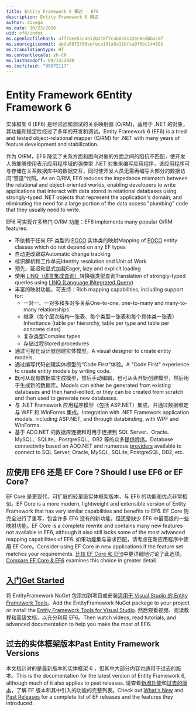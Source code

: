 ```yaml
---
title: Entity Framework 6 概述 - EF6
description: Entity Framework 6 概述
author: divega
ms.date: 10/23/2016
uid: ef6/index
ms.openlocfilehash: aff7aee51c4e12b278f7cab8b5122ee0edbbac0f
ms.sourcegitcommit: abda0872f86eefeca191a9a11bfca976bc14468b
ms.translationtype: HT
ms.contentlocale: zh-CN
ms.lasthandoff: 09/14/2020
ms.locfileid: "90072117"
---
```

# <a name="entity-framework-6"></a><span data-ttu-id="02727-103">Entity Framework 6</span><span class="sxs-lookup"><span data-stu-id="02727-103">Entity Framework 6</span></span>
<span data-ttu-id="02727-104">实体框架 6 (EF6) 是经试验和测试的关系映射器 (O/RM)，适用于 .NET 的对象，其功能和稳定性经过了多年的开发和调试。</span><span class="sxs-lookup"><span data-stu-id="02727-104">Entity Framework 6 (EF6) is a tried and tested object-relational mapper (O/RM) for .NET with many years of feature development and stabilization.</span></span>

<span data-ttu-id="02727-105">作为 O/RM，EF6 降低了关系方面和面向对象的方面之间的阻抗不匹配，使开发人员能够使用表示应用程序域的强类型 .NET 对象来编写应用程序，该应用程序可与存储在关系数据库中的数据交互，同时使开发人员无需再编写大部分的数据访问“管道”代码。</span><span class="sxs-lookup"><span data-stu-id="02727-105">As an O/RM, EF6 reduces the impedance mismatch between the relational and object-oriented worlds, enabling developers to write applications that interact with data stored in relational databases using strongly-typed .NET objects that represent the application's domain, and eliminating the need for a large portion of the data access "plumbing" code that they usually need to write.</span></span>

<span data-ttu-id="02727-106">EF6 可实现许多热门 O/RM 功能：</span><span class="sxs-lookup"><span data-stu-id="02727-106">EF6 implements many popular O/RM features:</span></span>
- <span data-ttu-id="02727-107">不依赖于任何 EF 类型的 [POCO](xref:ef6/resources/glossary#poco) 实体类的映射</span><span class="sxs-lookup"><span data-stu-id="02727-107">Mapping of [POCO](xref:ef6/resources/glossary#poco) entity classes which do not depend on any EF types</span></span>
- <span data-ttu-id="02727-108">自动更改跟踪</span><span class="sxs-lookup"><span data-stu-id="02727-108">Automatic change tracking</span></span>
- <span data-ttu-id="02727-109">标识解析和工作单元</span><span class="sxs-lookup"><span data-stu-id="02727-109">Identity resolution and Unit of Work</span></span>
- <span data-ttu-id="02727-110">预先、延迟和显式加载</span><span class="sxs-lookup"><span data-stu-id="02727-110">Eager, lazy and explicit loading</span></span>
- <span data-ttu-id="02727-111">使用 [LINQ（语言集成查询）](https://aka.ms/AA6hsvu)转换强类型查询</span><span class="sxs-lookup"><span data-stu-id="02727-111">Translation of strongly-typed queries using [LINQ (Language INtegrated Query)](https://aka.ms/AA6hsvu)</span></span>
- <span data-ttu-id="02727-112">丰富的映射功能，可支持：</span><span class="sxs-lookup"><span data-stu-id="02727-112">Rich mapping capabilities, including support for:</span></span>
  - <span data-ttu-id="02727-113">一对一、一对多和多对多关系</span><span class="sxs-lookup"><span data-stu-id="02727-113">One-to-one, one-to-many and many-to-many relationships</span></span>
  - <span data-ttu-id="02727-114">继承（每个层次结构一张表、每个类型一张表和每个具体类一张表）</span><span class="sxs-lookup"><span data-stu-id="02727-114">Inheritance (table per hierarchy, table per type and table per concrete class)</span></span>
  - <span data-ttu-id="02727-115">复杂类型</span><span class="sxs-lookup"><span data-stu-id="02727-115">Complex types</span></span>
  - <span data-ttu-id="02727-116">存储过程</span><span class="sxs-lookup"><span data-stu-id="02727-116">Stored procedures</span></span>
- <span data-ttu-id="02727-117">通过可视化设计器创建实体模型。</span><span class="sxs-lookup"><span data-stu-id="02727-117">A visual designer to create entity models.</span></span>
- <span data-ttu-id="02727-118">通过编写代码创建实体模型的“Code First”体验。</span><span class="sxs-lookup"><span data-stu-id="02727-118">A "Code First" experience to create entity models by writing code.</span></span>
- <span data-ttu-id="02727-119">既可从现有数据库生成模型，然后手动编辑，也可从头开始创建模型，然后用于生成新的数据库。</span><span class="sxs-lookup"><span data-stu-id="02727-119">Models can either be generated from existing databases and then hand-edited, or they can be created from scratch and then used to generate new databases.</span></span>
- <span data-ttu-id="02727-120">与 .NET Framework 应用程序模型（包括 ASP.NET）集成，并通过数据绑定与 WPF 和 WinForms 集成。</span><span class="sxs-lookup"><span data-stu-id="02727-120">Integration with .NET Framework application models, including ASP.NET, and through databinding, with WPF and WinForms.</span></span>
- <span data-ttu-id="02727-121">基于 ADO.NET 的数据库连接和可用于连接到 SQL Server、Oracle、MySQL、SQLite、PostgreSQL、DB2 等的众多[提供程序](xref:ef6/fundamentals/providers/index)。</span><span class="sxs-lookup"><span data-stu-id="02727-121">Database connectivity based on ADO.NET and numerous [providers](xref:ef6/fundamentals/providers/index) available to connect to SQL Server, Oracle, MySQL, SQLite, PostgreSQL, DB2, etc.</span></span>

## <a name="should-i-use-ef6-or-ef-core"></a><span data-ttu-id="02727-122">应使用 EF6 还是 EF Core？</span><span class="sxs-lookup"><span data-stu-id="02727-122">Should I use EF6 or EF Core?</span></span>

<span data-ttu-id="02727-123">EF Core 是更现代、可扩展的轻量级实体框架版本，与 EF6 的功能和优点非常相似。</span><span class="sxs-lookup"><span data-stu-id="02727-123">EF Core is a more modern, lightweight and extensible version of Entity Framework that has very similar capabilities and benefits to EF6.</span></span>
<span data-ttu-id="02727-124">EF Core 则完全进行了重写，包含许多 EF6 没有的新功能，但还是缺少 EF6 中最高级的一些映射功能。</span><span class="sxs-lookup"><span data-stu-id="02727-124">EF Core is a complete rewrite and contains many new features not available in EF6, although it also still lacks some of the most advanced mapping capabilities of EF6.</span></span>
<span data-ttu-id="02727-125">如果功能集与需求匹配，请考虑在新应用程序中使用 EF Core。</span><span class="sxs-lookup"><span data-stu-id="02727-125">Consider using EF Core in new applications if the feature set matches your requirements.</span></span>
<span data-ttu-id="02727-126">[比较 EF Core 和 EF6](xref:efcore-and-ef6/index)中更详细地讨论了此选项。</span><span class="sxs-lookup"><span data-stu-id="02727-126">[Compare EF Core & EF6](xref:efcore-and-ef6/index) examines this choice in greater detail.</span></span>

## <a name="get-started"></a>[<span data-ttu-id="02727-127">入门</span><span class="sxs-lookup"><span data-stu-id="02727-127">Get Started</span></span>](xref:ef6/get-started)

<span data-ttu-id="02727-128">将 EntityFramework NuGet 包添加到项目或安装[适用于 Visual Studio 的 Entity Framework Tools](https://aka.ms/AA6i8c5)。</span><span class="sxs-lookup"><span data-stu-id="02727-128">Add the EntityFramework NuGet package to your project or install the [Entity Framework Tools for Visual Studio](https://aka.ms/AA6i8c5).</span></span> <span data-ttu-id="02727-129">然后观看视频、阅读教程和高级文档，以充分利用 EF6。</span><span class="sxs-lookup"><span data-stu-id="02727-129">Then watch videos, read tutorials, and advanced documentation to help you make the most of EF6.</span></span>

## <a name="past-entity-framework-versions"></a><span data-ttu-id="02727-130">过去的实体框架版本</span><span class="sxs-lookup"><span data-stu-id="02727-130">Past Entity Framework Versions</span></span>

<span data-ttu-id="02727-131">本文档针对的是最新版本的实体框架 6 ，但其中大部分内容也适用于过去的版本。</span><span class="sxs-lookup"><span data-stu-id="02727-131">This is the documentation for the latest version of Entity Framework 6, although much of it also applies to past releases.</span></span>
<span data-ttu-id="02727-132">请查看[新增功能](xref:ef6/what-is-new/index)和[过去的版本](xref:ef6/what-is-new/past-releases)，了解 EF 版本和其中引入的功能的完整列表。</span><span class="sxs-lookup"><span data-stu-id="02727-132">Check out [What's New](xref:ef6/what-is-new/index) and [Past Releases](xref:ef6/what-is-new/past-releases) for a complete list of EF releases and the features they introduced.</span></span>
